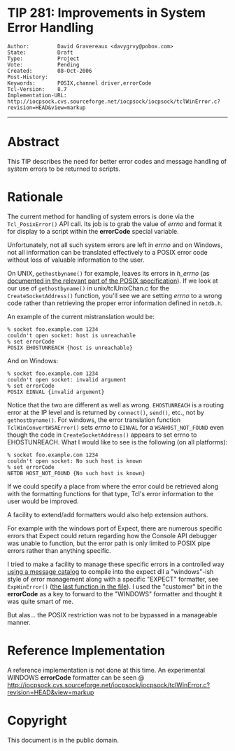 # TIP 281: Improvements in System Error Handling
	Author:         David Gravereaux <davygrvy@pobox.com>
	State:          Draft
	Type:           Project
	Vote:           Pending
	Created:        08-Oct-2006
	Post-History:   
	Keywords:       POSIX,channel driver,errorCode
	Tcl-Version:    8.7
	Implementation-URL: http://iocpsock.cvs.sourceforge.net/iocpsock/iocpsock/tclWinError.c?revision=HEAD&view=markup
-----

# Abstract

This TIP describes the need for better error codes and message handling of
system errors to be returned to scripts.

# Rationale

The current method for handling of system errors is done via the
`Tcl_PosixError()` API call. Its job is to grab the value of _errno_ and
format it for display to a script within the **errorCode** special variable.

Unfortunately, not all such system errors are left in _errno_ and on
Windows, not all information can be translated effectively to a POSIX error
code without loss of valuable information to the user.

On UNIX, `gethostbyname()` for example, leaves its errors in
_h\_errno_ (as [documented in the relevant part of the POSIX
specification](http://www.opengroup.org/onlinepubs/009695399/basedefs/netdb.h.html)). If
we look at our use of `gethostbyname()` in unix/tclUnixChan.c for the
`CreateSocketAddress()` function, you'll see we are setting _errno_ to
a wrong code rather than retrieving the proper error information
defined in `netdb.h`.

An example of the current mistranslation would be:

	% socket foo.example.com 1234
	couldn't open socket: host is unreachable
	% set errorCode
	POSIX EHOSTUNREACH {host is unreachable}

And on Windows:

	% socket foo.example.com 1234
	couldn't open socket: invalid argument
	% set errorCode
	POSIX EINVAL {invalid argument}

Notice that the two are different as well as wrong. `EHOSTUNREACH` is
a routing error at the IP level and is returned by `connect()`,
`send()`, etc., not by `gethostbyname()`. For windows, the error
translation function `TclWinConvertWSAError()` sets _errno_ to
`EINVAL` for a `WSAHOST_NOT_FOUND` even though the code in
`CreateSocketAddress()` appears to set errno to EHOSTUNREACH.  What I
would like to see is the following \(on all platforms\):

	% socket foo.example.com 1234
	couldn't open socket: No such host is known
	% set errorCode
	NETDB HOST_NOT_FOUND {No such host is known}

If we could specify a place from where the error could be retrieved along with
the formatting functions for that type, Tcl's error information to the user
would be improved.

A facility to extend/add formatters would also help extension authors.

For example with the windows port of Expect, there are numerous specific
errors that Expect could return regarding how the Console API debugger was
unable to function, but the error path is only limited to POSIX pipe errors
rather than anything specific.

I tried to make a facility to manage these specific errors in a
controlled way [using a message
catalog](http://www.pobox.com/~davygrvy/expect-src/win/expWinErr.mc)
to compile into the expect dll a "windows"-ish style of error
management along with a specific "EXPECT" formatter, see
`ExpWinError()` ([the last function in the
file](http://www.pobox.com/~davygrvy/expect-src/win/expWinUtils.cpp)). I
used the "customer" bit in the **errorCode** as a key to forward to
the "WINDOWS" formatter and thought it was quite smart of me.

But alas... the POSIX restriction was not to be bypassed in a manageable
manner.

# Reference Implementation

A reference implementation is not done at this time. An experimental WINDOWS
**errorCode** formatter can be seen @
<http://iocpsock.cvs.sourceforge.net/iocpsock/iocpsock/tclWinError.c?revision=HEAD&view=markup> 

# Copyright

This document is in the public domain.

